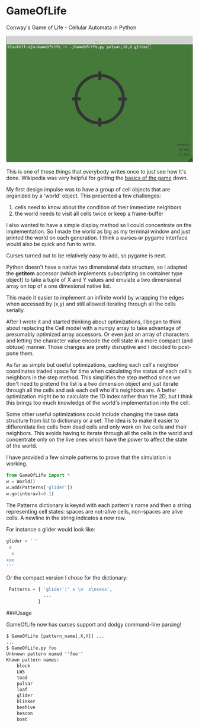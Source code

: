 # GameOfLife
Conway's Game of Life - Cellular Automata in Python

![](https://github.com/JnyJny/GameOfLife/blob/master/Screenshots/demo-2.gif)

This is one of those things that everybody writes once to just
see how it's done. Wikipedia was very helpful for getting
the [basics of the game][1] down.

My first design impulse was to have a group of cell objects that 
are organized by a 'world' object. This presented a few challenges:

1. cells need to know about the condition of their immediate neighbors
1. the world needs to visit all cells twice or keep a frame-buffer

I also wanted to have a simple display method so I could concentrate
on the implementation. So I made the world as big as my terminal
window and just printed the world on each generation. I think a ~~curses
or~~ pygame interface would also be quick and fun to write.

Curses turned out to be relatively easy to add, so pygame is next.

Python doesn't have a native two dimensional data structure, so I
adapted the __getitem__ accessor (which implements subscripting on
container type object) to take a tuple of X and Y values and emulate
a two dimensional array on top of a one dimesional native list.

This made it easier to implement an infinite world by wrapping the
edges when accessed by (x,y) and still allowed iterating through
all the cells serially.

After I wrote it and started thinking about optimizations, I began
to think about replacing the Cell model with a numpy array to take
advantage of presumably optimized array accessors.  Or even just an
array of characters and letting the character value encode the cell
state in a more compact (and obtuse) manner. Those changes are pretty
disruptive and I decided to post-pone them.

As far as simple but useful optimizations, caching each cell's
neighbor coordinates traded space for time when calculating the status
of each cell's neighbors in the step method. This simplifies the step
method since we don't need to pretend the list is a two dimension
object and just iterate through all the cells and ask each cell who
it's neighbors are. A better optimization might be to calculate the 1D
index rather than the 2D, but I think this brings too much knowledge
of the world's implementation into the cell. 

Some other useful optimizations could include changing the base data
structure from list to dictionary or a set. The idea is to make it
easier to differentiate live cells from dead cells and only work on
live cells and their neighbors. This avoids having to iterate through
all the cells in the world and concentrate only on the live ones which
have the power to affect the state of the world.

I have provided a few simple patterns to prove that the simulation
is working.

```python
from GameOfLife import *
w = World()
w.add(Patterns['glider'])
w.go(interavl=0.1)
```

The Patterns dictionary is keyed with each pattern's name and
then a string representing cell states: spaces are not-alive cells,
non-spaces are alive cells. A newline in the string indicates
a new row.

For instance a glider would look like:

```python
glider = '''
 x 
  x
xxx
''' 
```

Or the compact version I chose for the dictionary:

```python
 Patterns = { 'glider':' x \n  x\nxxxx',
              ...
		    }
```

###Usage

GameOfLife now has curses support and dodgy command-line parsing!

```
$ GameOfLife [pattern_name[,X,Y]] ...
...
$ GameOfLife.py foo
Unknown pattern named ''foo''
Known pattern names:
	block
	LWS
	toad
	pulsar
	loaf
	glider
	blinker
	beehive
	beacon
	boat
```


[1]: https://en.wikipedia.org/wiki/Conway%27s_Game_of_Life


